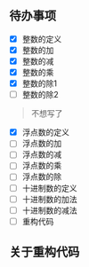 ## 待办事项

- [x] 整数的定义
- [x] 整数的加
- [x] 整数的减
- [x] 整数的乘
- [x] 整数的除1
- [ ] 整数的除2
> 不想写了
- [x] 浮点数的定义
- [ ] 浮点数的加
- [ ] 浮点数的减
- [ ] 浮点数的乘
- [ ] 浮点数的除
- [ ] 十进制数的定义
- [ ] 十进制数的加法
- [ ] 十进制数的减法
- [ ] 重构代码

## 关于重构代码


